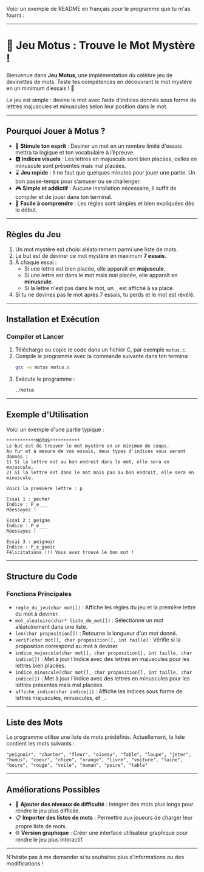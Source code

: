 Voici un exemple de README en français pour le programme que tu m'as fourni :

---

# 🎯 **Jeu Motus** : Trouve le Mot Mystère !

Bienvenue dans **Jeu Motus**, une implémentation du célèbre jeu de devinettes de mots. Teste tes compétences en découvrant le mot mystère en un minimum d’essais ! 🎉

Le jeu est simple : devine le mot avec l’aide d’indices donnés sous forme de lettres majuscules et minuscules selon leur position dans le mot.

---

## Pourquoi Jouer à Motus ?

- 🧠 **Stimule ton esprit** : Deviner un mot en un nombre limité d'essais mettra ta logique et ton vocabulaire à l’épreuve.
- 🅰️ **Indices visuels** : Les lettres en majuscule sont bien placées, celles en minuscule sont présentes mais mal placées.
- ⌛ **Jeu rapide** : Il ne faut que quelques minutes pour jouer une partie. Un bon passe-temps pour s’amuser ou se challenger.
- 🎮 **Simple et addictif** : Aucune installation nécessaire, il suffit de compiler et de jouer dans ton terminal.
- 📜 **Facile à comprendre** : Les règles sont simples et bien expliquées dès le début.

---

## Règles du Jeu

1. Un mot mystère est choisi aléatoirement parmi une liste de mots.
2. Le but est de deviner ce mot mystère en maximum **7 essais**.
3. À chaque essai :
   - Si une lettre est bien placée, elle apparaît en **majuscule**.
   - Si une lettre est dans le mot mais mal placée, elle apparaît en **minuscule**.
   - Si la lettre n'est pas dans le mot, un `_` est affiché à sa place.
4. Si tu ne devines pas le mot après 7 essais, tu perds et le mot est révélé.

---

## Installation et Exécution

### Compiler et Lancer

1. Télécharge ou copie le code dans un fichier C, par exemple `motus.c`.
2. Compile le programme avec la commande suivante dans ton terminal :
   ```bash
   gcc -o motus motus.c
   ```
3. Exécute le programme :
   ```bash
   ./motus
   ```

---

## Exemple d'Utilisation

Voici un exemple d'une partie typique :

```
***********MOTUS***********
Le but est de trouver le mot mystère en un minimum de coups.
Au fur et à mesure de vos essais, deux types d'indices vous seront donnés :
1) Si la lettre est au bon endroit dans le mot, elle sera en majuscule.
2) Si la lettre est dans le mot mais pas au bon endroit, elle sera en minuscule.

Voici la première lettre : p 

Essai 1 : pecher
Indice : P_e___
Réessayez !

Essai 2 : peigne
Indice : P_e___
Réessayez !

Essai 3 : peignoir
Indice : P_e_gnoir
Félicitations !!! Vous avez trouvé le bon mot !
```

---

## Structure du Code

### Fonctions Principales

- `regle_du_jeu(char mot[])` : Affiche les règles du jeu et la première lettre du mot à deviner.
- `mot_aleatoire(char* liste_de_mot[])` : Sélectionne un mot aléatoirement dans une liste.
- `len(char proposition[])` : Retourne la longueur d'un mot donné.
- `verif(char mot[], char proposition[], int taille)` : Vérifie si la proposition correspond au mot à deviner.
- `indice_majuscule(char mot[], char proposition[], int taille, char indice[])` : Met à jour l'indice avec des lettres en majuscules pour les lettres bien placées.
- `indice_minuscule(char mot[], char proposition[], int taille, char indice[])` : Met à jour l'indice avec des lettres en minuscules pour les lettres présentes mais mal placées.
- `affiche_indice(char indice[])` : Affiche les indices sous forme de lettres majuscules, minuscules, et `_`.

---

## Liste des Mots

Le programme utilise une liste de mots prédéfinis. Actuellement, la liste contient les mots suivants :

```
"peignoir", "chanter", "fleur", "oiseau", "fable", "loupe", "jeter", "humus", "coeur", "chien", "orange", "livre", "voiture", "laine", "boire", "rouge", "voile", "maman", "poire", "table"
```

---

## Améliorations Possibles

- 🔄 **Ajouter des niveaux de difficulté** : Intégrer des mots plus longs pour rendre le jeu plus difficile.
- 📋 **Importer des listes de mots** : Permettre aux joueurs de charger leur propre liste de mots.
- 🌐 **Version graphique** : Créer une interface utilisateur graphique pour rendre le jeu plus interactif.

---

N'hésite pas à me demander si tu souhaites plus d'informations ou des modifications !

